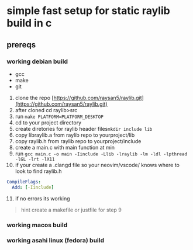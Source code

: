 # simple fast setup for static raylib build in c

## prereqs

### working debian build

- gcc
- make
- git

1. clone the repo
   [https://github.com/raysan5/raylib.git](https://github.com/raysan5/raylib.git)
2. after cloned cd raylib>src
3. run `make PLATFORM=PLATFORM_DESKTOP`
4. cd to your project directory
5. create diretories for raylib header files`mkdir include lib`
6. copy libraylib.a from raylib repo to yourproject/lib
7. copy raylib.h from raylib repo to yourproject/include
8. create a main.c with main function at min
9. run `gcc main.c -o main -Iinclude -Llib -lraylib -lm -ldl -lpthread -lGL -lrt -lX11`
10. if your create a .clangd file so your neovim/vscode/ knows where to look to find raylib.h

```yaml
CompileFlags:
  Add: [-Iinclude]
```

11. if no errors its working

> hint
> create a makefile or justfile for step 9

### working macos build

### working asahi linux (fedora) build
